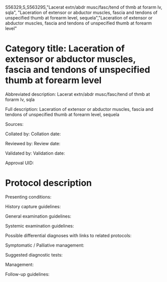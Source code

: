 S56329,S,S56329S,"Lacerat extn/abdr musc/fasc/tend of thmb at forarm lv, sqla", "Laceration of extensor or abductor muscles, fascia and tendons of unspecified thumb at forearm level, sequela","Laceration of extensor or abductor muscles, fascia and tendons of unspecified thumb at forearm level"
# Category title: Laceration of extensor or abductor muscles, fascia and tendons of unspecified thumb at forearm level

Abbreviated description: Lacerat extn/abdr musc/fasc/tend of thmb at forarm lv, sqla

Full description: Laceration of extensor or abductor muscles, fascia and tendons of unspecified thumb at forearm level, sequela

Sources:

Collated by:
Collation date:

Reviewed by:
Review date:

Validated by:
Validation date:

Approval UID:

# Protocol description

Presenting conditions:

History capture guidelines:

General examination guidelines:

Systemic examination guidelines:

Possible differential diagnoses with links to related protocols:

Symptomatic / Palliative management:

Suggested diagnostic tests:

Management:

Follow-up guidelines:

